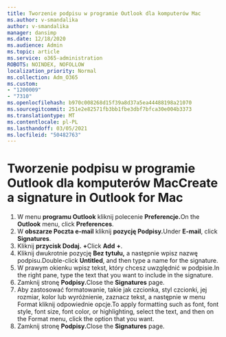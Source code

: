 ```yaml
---
title: Tworzenie podpisu w programie Outlook dla komputerów Mac
ms.author: v-smandalika
author: v-smandalika
manager: dansimp
ms.date: 12/18/2020
ms.audience: Admin
ms.topic: article
ms.service: o365-administration
ROBOTS: NOINDEX, NOFOLLOW
localization_priority: Normal
ms.collection: Adm_O365
ms.custom:
- "1200009"
- "7310"
ms.openlocfilehash: b970c008268d15f39a8d37a5ea44488198a21070
ms.sourcegitcommit: 251e2e82571fb3bb1fbe3dbf7bfca30e004b3373
ms.translationtype: MT
ms.contentlocale: pl-PL
ms.lasthandoff: 03/05/2021
ms.locfileid: "50482763"
---
```

# <a name="create-a-signature-in-outlook-for-mac"></a><span data-ttu-id="6dd90-102">Tworzenie podpisu w programie Outlook dla komputerów Mac</span><span class="sxs-lookup"><span data-stu-id="6dd90-102">Create a signature in Outlook for Mac</span></span>

1.  <span data-ttu-id="6dd90-103">W menu **programu Outlook** kliknij polecenie **Preferencje.**</span><span class="sxs-lookup"><span data-stu-id="6dd90-103">On the **Outlook** menu, click **Preferences**.</span></span>
2.  <span data-ttu-id="6dd90-104">W **obszarze Poczta e-mail** kliknij **pozycję Podpisy.**</span><span class="sxs-lookup"><span data-stu-id="6dd90-104">Under **E-mail**, click **Signatures**.</span></span>
3.  <span data-ttu-id="6dd90-105">Kliknij **przycisk Dodaj.** **+**</span><span class="sxs-lookup"><span data-stu-id="6dd90-105">Click **Add** **+**.</span></span>
4.  <span data-ttu-id="6dd90-106">Kliknij dwukrotnie pozycję **Bez tytułu,** a następnie wpisz nazwę podpisu.</span><span class="sxs-lookup"><span data-stu-id="6dd90-106">Double-click **Untitled**, and then type a name for the signature.</span></span>
5.  <span data-ttu-id="6dd90-107">W prawym okienku wpisz tekst, który chcesz uwzględnić w podpisie.</span><span class="sxs-lookup"><span data-stu-id="6dd90-107">In the right pane, type the text that you want to include in the signature.</span></span>
6.  <span data-ttu-id="6dd90-108">Zamknij stronę **Podpisy.**</span><span class="sxs-lookup"><span data-stu-id="6dd90-108">Close the **Signatures** page.</span></span>
7.  <span data-ttu-id="6dd90-109">Aby zastosować formatowanie, takie jak czcionka, styl czcionki, jej rozmiar, kolor lub wyróżnienie, zaznacz tekst, a następnie w menu Format kliknij odpowiednie opcje.</span><span class="sxs-lookup"><span data-stu-id="6dd90-109">To apply formatting such as font, font style, font size, font color, or highlighting, select the text, and then on the Format menu, click the option that you want.</span></span>
8.  <span data-ttu-id="6dd90-110">Zamknij stronę **Podpisy.**</span><span class="sxs-lookup"><span data-stu-id="6dd90-110">Close the **Signatures** page.</span></span>

